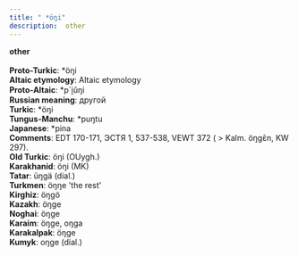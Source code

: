 ```yaml
---
title: " *öŋi"
description:  other
---
```

<p data-pagefind-weight="0.5">
<strong> other</strong><br><br>
<strong>Proto-Turkic</strong>:  *öŋi<br>
<strong>Altaic etymology</strong>:  Altaic etymology<br>
<strong> Proto-Altaic</strong>:  *p`i̯ŭŋi<br>
<strong>Russian meaning</strong>:  другой<br>
<strong>Turkic</strong>:  *öŋi<br>
<strong>Tungus-Manchu</strong>:  *puŋtu<br>
<strong>Japanese</strong>:  *pina<br>
<strong>Comments</strong>:  EDT 170-171, ЭСТЯ 1, 537-538, VEWT 372 ( > Kalm. öŋgɛ̄n, KW 297).<br>
<strong>Old Turkic</strong>:  öŋi (OUygh.)<br>
<strong>Karakhanid</strong>:  öŋi (MK)<br>
<strong>Tatar</strong>:  üŋgä (dial.)<br>
<strong>Turkmen</strong>:  öŋŋe 'the rest'<br>
<strong>Kirghiz</strong>:  öŋgö<br>
<strong>Kazakh</strong>:  öŋge<br>
<strong>Noghai</strong>:  öŋge<br>
<strong>Karaim</strong>:  öŋge, oŋga<br>
<strong>Karakalpak</strong>:  öŋge<br>
<strong>Kumyk</strong>:  oŋge (dial.)<br>

</p>
